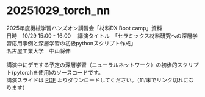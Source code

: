 # 20251029_torch_nn
2025年度機械学習ハンズオン講習会「材料DX Boot camp」資料　<BR>
日時　10/29 15:00 - 16:00　
講演タイトル　「セラミックス材料研究への深層学習応用事例と深層学習の初級pythonスクリプト作成」<BR>
名古屋工業大学　中山将伸<BR>
<BR>
講演中にデモする予定の深層学習（ニューラルネットワーク）の初歩的スクリプト(pytorchを使用)のソースコードです。<BR>
講演スライドは [PDF](https://www.dropbox.com/t/DQTpvpl7Ba1l5s3b) よりダウンロードしてください。（11/末でリンク切れになります）<BR>


